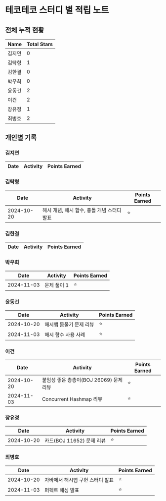 # 테코테코 스터디 별 적립 노트

## 전체 누적 현황
| Name | Total Stars |
|------|-------------|
| 김지연  | 0           |
| 김탁형  | 1           |
| 김한결  | 0           |
| 박우희  | 0           |
| 윤동건  | 2           |
| 이건   | 2           |
| 장유정  | 1           |
| 최병호  | 2           |


## 개인별 기록

### 김지연
| Date       | Activity                                   | Points Earned |
|------------|--------------------------------------------|---------------|


### 김탁형
| Date       | Activity                                   | Points Earned |
|------------|--------------------------------------------|---------------|
| 2024-10-20 | 해시 개념, 해시 함수, 충돌 개념 스터디 발표          | ⭐            |



### 김한결
| Date       | Activity                                   | Points Earned |
|------------|--------------------------------------------|---------------|



### 박우희
| Date       | Activity | Points Earned |
|------------|----------|---------------|
| 2024-11-03 | 문제 풀이 1  | ⭐            |



### 윤동건
| Date       | Activity      | Points Earned |
|------------|---------------|---------------|
| 2024-10-20 | 해시맵 몸풀기 문제 리뷰 | ⭐            |
| 2024-11-03 | 해시 함수 사용 사례   | ⭐            |



### 이건
| Date       | Activity                    | Points Earned |
|------------|-----------------------------|---------------|
| 2024-10-20 | 붙임성 좋은 총총이(BOJ 26069) 문제 리뷰 | ⭐            |
| 2024-11-03 | Concurrent Hashmap 리뷰       | ⭐            |



### 장유정
| Date       | Activity                                   | Points Earned |
|------------|--------------------------------------------|---------------|
| 2024-10-20 | 카드(BOJ 11652) 문제 리뷰                      | ⭐            |


### 최병호
| Date       | Activity           | Points Earned |
|------------|--------------------|---------------|
| 2024-10-20 | 자바에서 해시맵 구현 스터디 발표 | ⭐            |
| 2024-11-03 | 퍼펙트 해싱 발표          | ⭐            |


